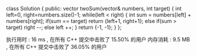 class Solution {
public:
    vector<int> twoSum(vector<int>& numbers, int target) {
        int left=0, right=numbers.size()-1;
        while(left < right)
        {
            int sum = numbers[left] + numbers[right];
            if(sum == target) return {left+1, right+1};
            else if(sum > target) right --;
            else left ++;
        }
        return {-1, -1};
    }
};

执行用时 :
16 ms
, 在所有 C++ 提交中击败了
15.50%
的用户
内存消耗 :
9.5 MB
, 在所有 C++ 提交中击败了
36.05%
的用户